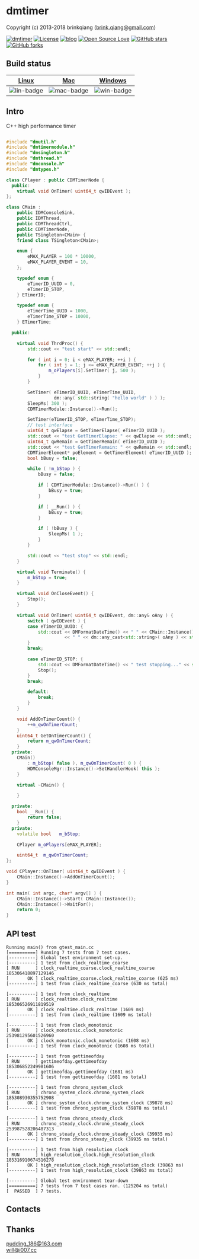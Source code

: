 # dmtimer

Copyright (c) 2013-2018 brinkqiang (brink.qiang@gmail.com)

[![dmtimer](https://img.shields.io/badge/brinkqiang-dmtimer-blue.svg?style=flat-square)](https://github.com/brinkqiang/dmtimer)
[![License](https://img.shields.io/badge/license-MIT-brightgreen.svg)](https://github.com/brinkqiang/dmtimer/blob/master/LICENSE)
[![blog](https://img.shields.io/badge/Author-Blog-7AD6FD.svg)](https://brinkqiang.github.io/)
[![Open Source Love](https://badges.frapsoft.com/os/v3/open-source.png)](https://github.com/brinkqiang)
[![GitHub stars](https://img.shields.io/github/stars/brinkqiang/dmtimer.svg?label=Stars)](https://github.com/brinkqiang/dmtimer) 
[![GitHub forks](https://img.shields.io/github/forks/brinkqiang/dmtimer.svg?label=Fork)](https://github.com/brinkqiang/dmtimer)

## Build status
| [Linux][lin-link] | [Mac][mac-link] | [Windows][win-link] |
| :---------------: | :----------------: | :-----------------: |
| ![lin-badge]      | ![mac-badge]       | ![win-badge]        |

[lin-badge]: https://github.com/brinkqiang/dmtimer/workflows/linux/badge.svg "linux build status"
[lin-link]:  https://github.com/brinkqiang/dmtimer/actions/workflows/linux.yml "linux build status"
[mac-badge]: https://github.com/brinkqiang/dmtimer/workflows/mac/badge.svg "mac build status"
[mac-link]:  https://github.com/brinkqiang/dmtimer/actions/workflows/mac.yml "mac build status"
[win-badge]: https://github.com/brinkqiang/dmtimer/workflows/win/badge.svg "win build status"
[win-link]:  https://github.com/brinkqiang/dmtimer/actions/workflows/win.yml "win build status"

## Intro
C++ high performance timer
```cpp

#include "dmutil.h"
#include "dmtimermodule.h"
#include "dmsingleton.h"
#include "dmthread.h"
#include "dmconsole.h"
#include "dmtypes.h"

class CPlayer : public CDMTimerNode {
  public:
    virtual void OnTimer( uint64_t qwIDEvent );
};

class CMain :
    public IDMConsoleSink,
    public IDMThread,
    public CDMThreadCtrl,
    public CDMTimerNode,
    public TSingleton<CMain> {
    friend class TSingleton<CMain>;

    enum {
        eMAX_PLAYER = 100 * 10000,
        eMAX_PLAYER_EVENT = 10,
    };

    typedef enum {
        eTimerID_UUID = 0,
        eTimerID_STOP,
    } ETimerID;

    typedef enum {
        eTimerTime_UUID = 1000,
        eTimerTime_STOP = 10000,
    } ETimerTime;

  public:

    virtual void ThrdProc() {
        std::cout << "test start" << std::endl;

        for ( int i = 0; i < eMAX_PLAYER; ++i ) {
            for ( int j = 1; j <= eMAX_PLAYER_EVENT; ++j ) {
                m_oPlayers[i].SetTimer( j, 500 );
            }
        }

        SetTimer( eTimerID_UUID, eTimerTime_UUID,
                  dm::any( std::string( "hello world" ) ) );
        SleepMs( 300 );
        CDMTimerModule::Instance()->Run();

        SetTimer(eTimerID_STOP, eTimerTime_STOP);
        // test interface
        uint64_t qwElapse = GetTimerElapse( eTimerID_UUID );
        std::cout << "test GetTimerElapse: " << qwElapse << std::endl;
        uint64_t qwRemain = GetTimerRemain( eTimerID_UUID );
        std::cout << "test GetTimerRemain: " << qwRemain << std::endl;
        CDMTimerElement* poElement = GetTimerElement( eTimerID_UUID );
        bool bBusy = false;

        while ( !m_bStop ) {
            bBusy = false;

            if ( CDMTimerModule::Instance()->Run() ) {
                bBusy = true;
            }

            if ( __Run() ) {
                bBusy = true;
            }

            if ( !bBusy ) {
                SleepMs( 1 );
            }
        }

        std::cout << "test stop" << std::endl;
    }

    virtual void Terminate() {
        m_bStop = true;
    }

    virtual void OnCloseEvent() {
        Stop();
    }

    virtual void OnTimer( uint64_t qwIDEvent, dm::any& oAny ) {
        switch ( qwIDEvent ) {
        case eTimerID_UUID: {
            std::cout << DMFormatDateTime() << " " << CMain::Instance()->GetOnTimerCount()
                      << " " << dm::any_cast<std::string>( oAny ) << std::endl;
        }
        break;

        case eTimerID_STOP: {
            std::cout << DMFormatDateTime() << " test stopping..." << std::endl;
            Stop();
        }
        break;

        default:
            break;
        }
    }

    void AddOnTimerCount() {
        ++m_qwOnTimerCount;
    }
    uint64_t GetOnTimerCount() {
        return m_qwOnTimerCount;
    }
  private:
    CMain()
        : m_bStop( false ), m_qwOnTimerCount( 0 ) {
        HDMConsoleMgr::Instance()->SetHandlerHook( this );
    }

    virtual ~CMain() {

    }

  private:
    bool __Run() {
        return false;
    }
  private:
    volatile bool   m_bStop;

    CPlayer m_oPlayers[eMAX_PLAYER];

    uint64_t  m_qwOnTimerCount;
};

void CPlayer::OnTimer( uint64_t qwIDEvent ) {
    CMain::Instance()->AddOnTimerCount();
}

int main( int argc, char* argv[] ) {
    CMain::Instance()->Start( CMain::Instance());
    CMain::Instance()->WaitFor();
    return 0;
}

```
## API test
```
Running main() from gtest_main.cc
[==========] Running 7 tests from 7 test cases.
[----------] Global test environment set-up.
[----------] 1 test from clock_realtime_coarse
[ RUN      ] clock_realtime_coarse.clock_realtime_coarse
185306418897129146
[       OK ] clock_realtime_coarse.clock_realtime_coarse (625 ms)
[----------] 1 test from clock_realtime_coarse (630 ms total)

[----------] 1 test from clock_realtime
[ RUN      ] clock_realtime.clock_realtime
185306526911819519
[       OK ] clock_realtime.clock_realtime (1609 ms)
[----------] 1 test from clock_realtime (1609 ms total)

[----------] 1 test from clock_monotonic
[ RUN      ] clock_monotonic.clock_monotonic
253981295601526960
[       OK ] clock_monotonic.clock_monotonic (1608 ms)
[----------] 1 test from clock_monotonic (1608 ms total)

[----------] 1 test from gettimeofday
[ RUN      ] gettimeofday.gettimeofday
185306852249981606
[       OK ] gettimeofday.gettimeofday (1681 ms)
[----------] 1 test from gettimeofday (1681 ms total)

[----------] 1 test from chrono_system_clock
[ RUN      ] chrono_system_clock.chrono_system_clock
185308930355752908
[       OK ] chrono_system_clock.chrono_system_clock (39878 ms)
[----------] 1 test from chrono_system_clock (39878 ms total)

[----------] 1 test from chrono_steady_clock
[ RUN      ] chrono_steady_clock.chrono_steady_clock
253987528206487313
[       OK ] chrono_steady_clock.chrono_steady_clock (39935 ms)
[----------] 1 test from chrono_steady_clock (39935 ms total)

[----------] 1 test from high_resolution_clock
[ RUN      ] high_resolution_clock.high_resolution_clock
185316910674516278
[       OK ] high_resolution_clock.high_resolution_clock (39863 ms)
[----------] 1 test from high_resolution_clock (39863 ms total)

[----------] Global test environment tear-down
[==========] 7 tests from 7 test cases ran. (125204 ms total)
[  PASSED  ] 7 tests.
```


## Contacts

## Thanks
pudding_186@163.com  
will@i007.cc
